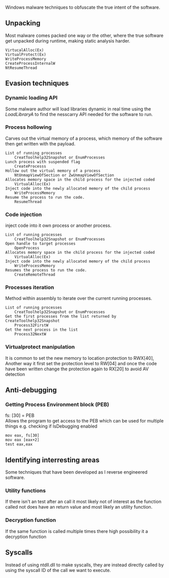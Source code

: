 Windows malware techniques to obfuscate the true intent of the software.

## Unpacking

Most malware comes packed one way or the other, where the true software get unpacked during runtime, making static analysis harder.

```text
VirtucalAlloc(Ex)
VirtualProtect(Ex)
WriteProcessMemory
CreateProcessInternalW
NtResumeThread
````

## Evasion techniques

### Dynamic loading API

Some malware author will load libraries dynamic in real time using the *LoadLibraryA* to find the nesscarry API needed for the software to run.  

### Process hollowing

Carves out the virtual memory of a process, which memory of the software then get written with the payload.

````text
List of running processes
    CreatToolhelp32Snapshot or EnumProcesses
Lunch process with suspended flag
    CreateProcesss 
Hollow out the virtual memory of a process
    NtUnmapViewOfSection or ZwUnmapViewOfSection
Allocates memory space in the child process for the injected coded
    VirtualAlloc(Ex)
Inject code into the newly allocated memory of the child process
    WriteProcessMemory
Resume the process to run the code. 
    ResumeThread
````

### Code injection

inject code into it own process or another process.

````text
List of running processes
    CreatToolhelp32Snapshot or EnumProcesses
Open handle to target processes
    OpenProcess
Allocates memory space in the child process for the injected coded
    VirtualAlloc(Ex)
Inject code into the newly allocated memory of the child process
    WriteProcessMemory
Resumes the process to run the code.
    CreateRemoteThread
````

### Processes iteration

Method within assembly to iterate over the current running processes.

````text
List of running processes
    CreatToolhelp32Snapshot or EnumProcesses
Get the first processes from the list returned by CreateToolhelp32Snapshot
    Process32FirstW
Get the next process in the list
    Process32NextW
````

### Virtualprotect manipulation

It is common to set the new memory to location protection to RWX[40],
Another way it first set the protection level to RW[04] and once the code have been written change the protection again to RX[20] to avoid AV detection

## Anti-debugging

### Getting Process Environment block (PEB)

fs: [30] = PEB <br>
Allows the program to get access to the PEB which can be used for multiple things e.g. checking if IsDebugging enabled

````text
mov eax, fs[30]
mov eax [eax+2]
test eax,eax
````

## Identifying interresting areas

Some techniques that have been developed as I reverse engineered software.

### Utility functions

If there isn't an test after an call it most likely not of interest as the function called not does have an return value and most likely an utility function.

### Decryption function

If the same function is called multiple times there high possibility it a decryption function

## Syscalls

Instead of using ntdll.dll to make syscalls, they are instead directly called by using the syscall ID of the call we want to execute.
